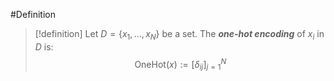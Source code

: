#Definition 

> [!definition]
> Let $D=\{x_{1},\dots,x_{N}\}$ be a set. The ***one-hot encoding*** of $x_{i}$ in $D$ is: $$\textsf{OneHot}(x):=[\delta_{ij}]_{j=1}^N$$ 